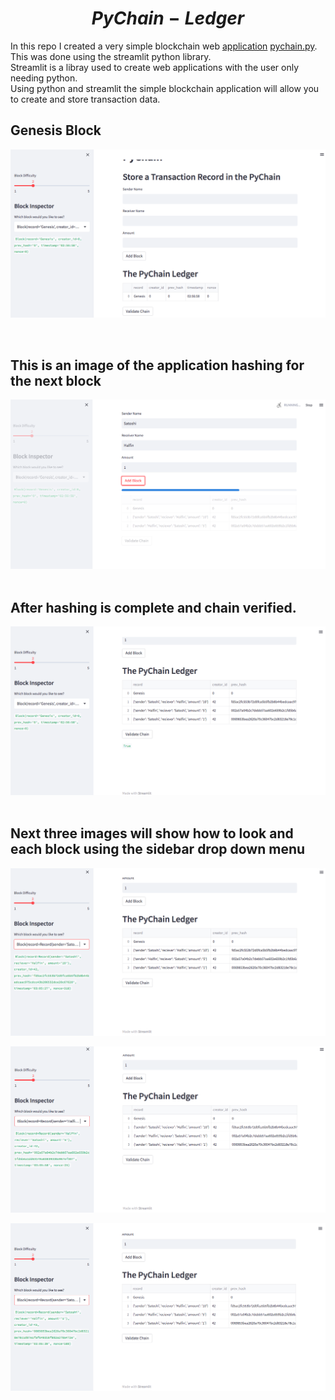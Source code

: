 # $$PyChain-Ledger$$

In this repo I created a very simple blockchain web [application]('https://olegreg762-pychain-ledger-pychain-7xvm6y.streamlit.app/') [pychain.py](/pychain.py).  This was done using the streamlit python library. <br>
Streamlit is a libray used to create web applications with the user only needing python.<br>
Using python and streamlit the simple blockchain application will allow you to create and store transaction data.<br>


## Genesis Block<br>
![alt](./images/genesis.png)

 <br>
 
 ## This is an image of the application hashing for the next block<br>

 ![alt](./images/running_block_3.png)<br>
<br>

 ## After hashing is complete and chain verified.

![alt](./images/block_3_complete.png)<br>
<br>

## Next three images will show how to look and each block using the sidebar drop down menu<br>

![alt](./images/sidebar_block_1.png)<br>

![alt](./images/sidebar_block_2.png)<br>

![alt](./images/sidebar_block_3.png)<br>